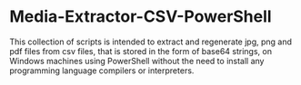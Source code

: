 ﻿# Media-Extractor-CSV-PowerShell
 
This collection of scripts is intended to extract and regenerate jpg, png and pdf files from csv files, that is stored in the form of base64 strings, on Windows machines using PowerShell without the need to install any programming language compilers or interpreters. 
